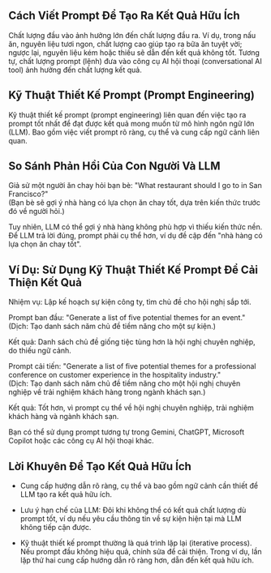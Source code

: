 ## Cách Viết Prompt Để Tạo Ra Kết Quả Hữu Ích

Chất lượng đầu vào ảnh hưởng lớn đến chất lượng đầu ra. Ví dụ, trong nấu ăn, nguyên liệu tươi ngon, chất lượng cao giúp tạo ra bữa ăn tuyệt vời; ngược lại, nguyên liệu kém hoặc thiếu sẽ dẫn đến kết quả không tốt. Tương tự, chất lượng prompt (lệnh) đưa vào công cụ AI hội thoại (conversational AI tool) ảnh hưởng đến chất lượng kết quả.

## Kỹ Thuật Thiết Kế Prompt (Prompt Engineering)

Kỹ thuật thiết kế prompt (prompt engineering) liên quan đến việc tạo ra prompt tốt nhất để đạt được kết quả mong muốn từ mô hình ngôn ngữ lớn (LLM). Bao gồm việc viết prompt rõ ràng, cụ thể và cung cấp ngữ cảnh liên quan.

## So Sánh Phản Hồi Của Con Người Và LLM

Giả sử một người ăn chay hỏi bạn bè: "What restaurant should I go to in San Francisco?"  
(Bạn bè sẽ gợi ý nhà hàng có lựa chọn ăn chay tốt, dựa trên kiến thức trước đó về người hỏi.)

Tuy nhiên, LLM có thể gợi ý nhà hàng không phù hợp vì thiếu kiến thức nền. Để LLM trả lời đúng, prompt phải cụ thể hơn, ví dụ đề cập đến "nhà hàng có lựa chọn ăn chay tốt".

## Ví Dụ: Sử Dụng Kỹ Thuật Thiết Kế Prompt Để Cải Thiện Kết Quả

Nhiệm vụ: Lập kế hoạch sự kiện công ty, tìm chủ đề cho hội nghị sắp tới.

Prompt ban đầu: "Generate a list of five potential themes for an event."  
(Dịch: Tạo danh sách năm chủ đề tiềm năng cho một sự kiện.)

Kết quả: Danh sách chủ đề giống tiệc tùng hơn là hội nghị chuyên nghiệp, do thiếu ngữ cảnh.

Prompt cải tiến: "Generate a list of five potential themes for a professional conference on customer experience in the hospitality industry."  
(Dịch: Tạo danh sách năm chủ đề tiềm năng cho một hội nghị chuyên nghiệp về trải nghiệm khách hàng trong ngành khách sạn.)

Kết quả: Tốt hơn, vì prompt cụ thể về hội nghị chuyên nghiệp, trải nghiệm khách hàng và ngành khách sạn.

Bạn có thể sử dụng prompt tương tự trong Gemini, ChatGPT, Microsoft Copilot hoặc các công cụ AI hội thoại khác.

## Lời Khuyên Để Tạo Kết Quả Hữu Ích

- Cung cấp hướng dẫn rõ ràng, cụ thể và bao gồm ngữ cảnh cần thiết để LLM tạo ra kết quả hữu ích.
    
- Lưu ý hạn chế của LLM: Đôi khi không thể có kết quả chất lượng dù prompt tốt, ví dụ nếu yêu cầu thông tin về sự kiện hiện tại mà LLM không tiếp cận được.
    
- Kỹ thuật thiết kế prompt thường là quá trình lặp lại (iterative process). Nếu prompt đầu không hiệu quả, chỉnh sửa để cải thiện. Trong ví dụ, lần lặp thứ hai cung cấp hướng dẫn rõ ràng hơn, dẫn đến kết quả hữu ích.